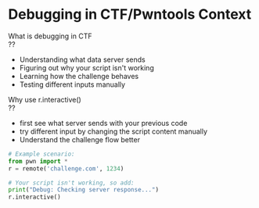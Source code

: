 # Debugging in CTF/Pwntools Context

What is debugging in CTF  
??  
- Understanding what data server sends
- Figuring out why your script isn't working
- Learning how the challenge behaves
- Testing different inputs manually

Why use r.interactive()  
??  
- first see what server sends with your previous code  
- try different input by changing the script content manually
- Understand the challenge flow better
```python
# Example scenario: 
from pwn import *
r = remote('challenge.com', 1234)

# Your script isn't working, so add:
print("Debug: Checking server response...")
r.interactive()
```
